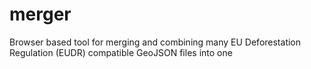 # merger
Browser based tool for merging and combining many EU Deforestation Regulation (EUDR) compatible GeoJSON files into one
